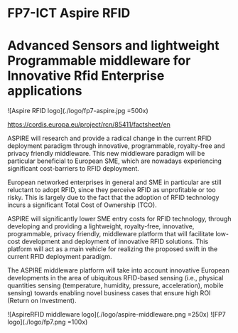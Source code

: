 # FP7-ICT Aspire RFID
# Advanced Sensors and lightweight Programmable middleware for Innovative Rfid Enterprise applications

![Aspire RFID logo](./logo/fp7-aspire.jpg =500x)

https://cordis.europa.eu/project/rcn/85411/factsheet/en

ASPIRE will research and provide a radical change in the current RFID deployment paradigm through innovative, programmable, royalty-free and privacy friendly middleware. This new middleware paradigm will be particular beneficial to European SME, which are nowadays experiencing significant cost-barriers to RFID deployment.

European networked enterprises in general and SME in particular are still reluctant to adopt RFID, since they perceive RFID as unprofitable or too risky. This is largely due to the fact that the adoption of RFID technology incurs a significant Total Cost of Ownership (TCO).

ASPIRE will significantly lower SME entry costs for RFID technology, through developing and providing a lightweight, royalty-free, innovative, programmable, privacy friendly, middleware platform that will facilitate low-cost development and deployment of innovative RFID solutions. This platform will act as a main vehicle for realizing the proposed swift in the current RFID deployment paradigm.

The ASPIRE middleware platform will take into account innovative European developments in the area of ubiquitous RFID-based sensing (i.e., physical quantities sensing (temperature, humidity, pressure, acceleration), mobile sensing) towards enabling novel business cases that ensure high ROI (Return on Investment).

![AspireRFID middleware logo](./logo/aspire-middleware.png =250x) ![FP7 logo](./logo/fp7.png =100x)
